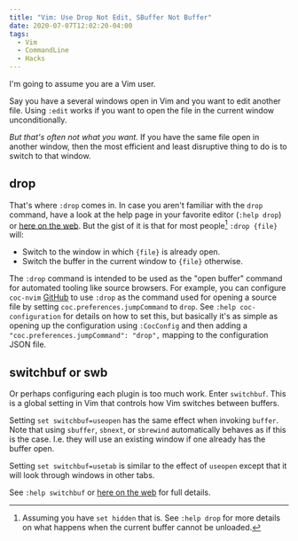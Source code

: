 ```yaml
---
title: "Vim: Use Drop Not Edit, SBuffer Not Buffer"
date: 2020-07-07T12:02:20-04:00
tags:
  - Vim
  - CommandLine
  - Hacks
---
```


I'm going to assume you are a Vim user.

Say you have a several windows open in Vim and you want to edit another file.
Using `:edit` works if you want to open the file in the current window
unconditionally.

_But that's often not what you want._ If you have the same file open in another
window, then the most efficient and least disruptive thing to do is to switch to
that window.

## drop

That's where `:drop` comes in. In case you aren't familiar with the `drop`
command, have a look at the help page in your favorite editor (`:help drop`) or
[here on the web][vimdoc-drop]. But the gist of it is that for most people[^1] `:drop
{file}` will:

* Switch to the window in which `{file}` is already open.
* Switch the buffer in the current window to `{file}` otherwise.

The `:drop` command is intended to be used as the "open buffer" command for
automated tooling like source browsers. For example, you can configure
`coc-nvim` [GitHub](https://github.com/neoclide/coc.nvim) to use `:drop` as the
command used for opening a source file by setting `coc.preferences.jumpCommand`
to `drop`. See `:help coc-configuration` for details on how to set this, but
basically it's as simple as opening up the configuration using `:CocConfig` and
then adding a `"coc.preferences.jumpCommand": "drop",` mapping to the
configuration JSON file.

## switchbuf or swb

Or perhaps configuring each plugin is too much work. Enter `switchbuf`. This is
a global setting in Vim that controls how Vim switches between buffers.

Setting `set switchbuf=useopen` has the same effect when invoking `buffer`. Note
that using `sbuffer`, `sbnext`, or `sbrewind` automatically behaves as if this
is the case. I.e. they will use an existing window if one already has the buffer
open.

Setting `set switchbuf=usetab` is similar to the effect of `useopen` except that
it will look through windows in other tabs.

See `:help switchbuf` or [here on the web][vimdoc-switchbuf] for full details.

[^1]: Assuming you have `set hidden` that is. See `:help drop` for more details
  on what happens when the current buffer cannot be unloaded.

[vimdoc-drop]: http://vimdoc.sourceforge.net/htmldoc/windows.html#:drop
[vimdoc-switchbuf]: http://vimdoc.sourceforge.net/htmldoc/options.html#'switchbuf'
